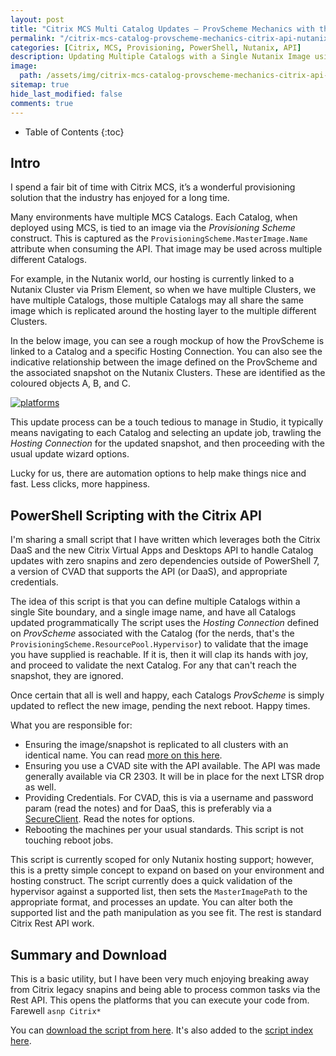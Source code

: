 ```yaml
---
layout: post
title: "Citrix MCS Multi Catalog Updates – ProvScheme Mechanics with the Citrix API for Nutanix"
permalink: "/citrix-mcs-catalog-provscheme-mechanics-citrix-api-nutanix/"
categories: [Citrix, MCS, Provisioning, PowerShell, Nutanix, API]
description: Updating Multiple Catalogs with a Single Nutanix Image using the Citrix Rest API
image:
  path: /assets/img/citrix-mcs-catalog-provscheme-mechanics-citrix-api-nutanix/post_default_image.jpg
sitemap: true
hide_last_modified: false
comments: true
---
```


<!--excerpt-->

-  Table of Contents
{:toc}

## Intro

I spend a fair bit of time with Citrix MCS, it’s a wonderful provisioning solution that the industry has enjoyed for a long time.

Many environments have multiple MCS Catalogs. Each Catalog, when deployed using MCS, is tied to an image via the *Provisioning Scheme* construct. This is captured as the `ProvisioningScheme.MasterImage.Name` attribute when consuming the API. That image may be used across multiple different Catalogs.

For example, in the Nutanix world, our hosting is currently linked to a Nutanix Cluster via Prism Element, so when we have multiple Clusters, we have multiple Catalogs, those multiple Catalogs may all share the same image which is replicated around the hosting layer to the multiple different Clusters.

In the below image, you can see a rough mockup of how the ProvScheme is linked to a Catalog and a specific Hosting Connection. You can also see the indicative relationship between the image defined on the ProvScheme and the associated snapshot on the Nutanix Clusters. These are identified as the coloured objects A, B, and C.

[![platforms]({{site.baseurl}}/assets/img/citrix-mcs-catalog-provscheme-mechanics-citrix-api-nutanix/hosting.png)]({{site.baseurl}}/assets/img/citrix-mcs-catalog-provscheme-mechanics-citrix-api-nutanix/hosting.png)

This update process can be a touch tedious to manage in Studio, it typically means navigating to each Catalog and selecting an update job, trawling the *Hosting Connection* for the updated snapshot, and then proceeding with the usual update wizard options.

Lucky for us, there are automation options to help make things nice and fast. Less clicks, more happiness.

## PowerShell Scripting with the Citrix API

I'm sharing a small script that I have written which leverages both the Citrix DaaS and the new Citrix Virtual Apps and Desktops API to handle Catalog updates with zero snapins and zero dependencies outside of PowerShell 7, a version of CVAD that supports the API (or DaaS), and appropriate credentials.

The idea of this script is that you can define multiple Catalogs within a single Site boundary, and a single image name, and have all Catalogs updated programmatically The script uses the *Hosting Connection* defined on *ProvScheme* associated with the Catalog (for the nerds, that's the `ProvisioningScheme.ResourcePool.Hypervisor`) to validate that the image you have supplied is reachable. If it is, then it will clap its hands with joy, and proceed to validate the next Catalog. For any that can't reach the snapshot, they are ignored.

Once certain that all is well and happy, each Catalogs *ProvScheme* is simply updated to reflect the new image, pending the next reboot. Happy times.

What you are responsible for:

-  Ensuring the image/snapshot is replicated to all clusters with an identical name. You can read [more on this here](https://jkindon.com/multi-cluster-image-replication-citrix-mcs-nutanix/).
-  Ensuring you use a CVAD site with the API available. The API was made generally available via CR 2303. It will be in place for the next LTSR drop as well.
-  Providing Credentials. For CVAD, this is via a username and password param (read the notes) and for DaaS, this is preferably via a [SecureClient](https://developer-docs.citrix.com/en-us/citrix-cloud/citrix-cloud-api-overview/get-started-with-citrix-cloud-apis.html#create-an-api-client). Read the notes for options.
-  Rebooting the machines per your usual standards. This script is not touching reboot jobs.

This script is currently scoped for only Nutanix hosting support; however, this is a pretty simple concept to expand on based on your environment and hosting construct. The script currently does a quick validation of the hypervisor against a supported list, then sets the `MasterImagePath` to the appropriate format, and processes an update. You can alter both the supported list and the path manipulation as you see fit. The rest is standard Citrix Rest API work.

## Summary and Download

This is a basic utility, but I have been very much enjoying breaking away from Citrix legacy snapins and being able to process common tasks via the Rest API. This opens the platforms that you can execute your code from. Farewell `asnp Citrix*`

You can [download the script from here](https://github.com/JamesKindon/Citrix/blob/master/QuickCatalogUpdate.ps1). It's also added to the [script index here](https://jkindon.com/ScriptIndex/).